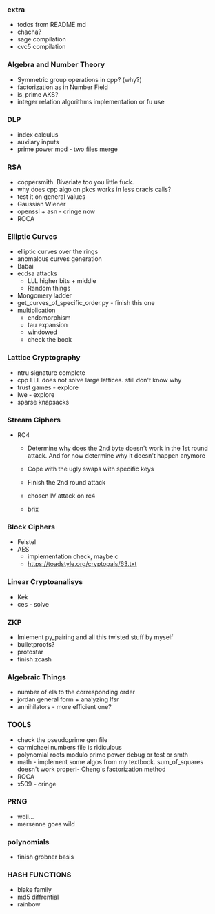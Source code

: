 ### extra
- todos from README.md
- chacha?
- sage compilation 
- cvc5 compilation

### Algebra and Number Theory
- Symmetric group operations in cpp? (why?)
- factorization as in Number Field
- is_prime AKS?
- integer relation algorithms implementation or fu use

### DLP
- index calculus
- auxilary inputs
- prime power mod - two files merge

### RSA
- coppersmith. Bivariate too you little fuck.
- why does cpp algo on pkcs works in less oracls calls?
- test it on general values
- Gaussian Wiener
- openssl + asn - cringe now
- ROCA

### Elliptic Curves
- elliptic curves over the rings
- anomalous curves generation
- Babai
- ecdsa attacks
    - LLL higher bits + middle
    - Random things
- Mongomery ladder
- get_curves_of_specific_order.py - finish this one
- multiplication
    - endomorphism
    - tau expansion
    - windowed
    - check the book

### Lattice Cryptography
- ntru signature complete
- cpp LLL does not solve large lattices. still don't know why
- trust games - explore
- lwe - explore
- sparse knapsacks

### Stream Ciphers
- RC4
    - Determine why does the 2nd byte doesn't work in the 1st round attack. And for now determine why it doesn't happen anymore
    - Cope with the ugly swaps with specific keys
    - Finish the 2nd round attack
    - chosen IV attack on rc4

    - brix

### Block Ciphers
- Feistel
- AES
    - implementation check, maybe c
    - https://toadstyle.org/cryptopals/63.txt

### Linear Cryptoanalisys
- Kek
- ces - solve

### ZKP
- Imlement py_pairing and all this twisted stuff by myself
- bulletproofs?
- protostar
- finish zcash

### Algebraic Things
- number of els to the corresponding order
- jordan general form + analyzing lfsr
- annihilators - more efficient one?

### TOOLS
- check the pseudoprime gen file
- carmichael numbers file is ridiculous
- polynomial roots modulo prime power debug or test or smth
- math - implement some algos from my textbook. sum_of_squares doesn't work properl- Cheng's factorization method
- ROCA
- x509 - cringe

### PRNG
- well...
- mersenne goes wild

### polynomials
- finish grobner basis

### HASH FUNCTIONS 
- blake family
- md5 diffrential
- rainbow
